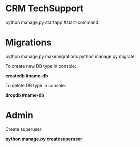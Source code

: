 # CRM TechSupport

python manage.py startapp #start-command

# Migrations 

python manage.py makemigrations
python manage.py migrate

To create new DB type in console:

**createdb #name-db**

To delete DB type in console:

**dropdb #name-db**

# Admin

Create superuser:

**python manage.py createsuperuser**
